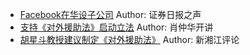 - [Facebook在华设子公司](http://wechatscope.jmsc.hku.hk:8000/html?fn=gh_1a575253a9a1_2018-07-26_2653792533_RUMkcWuE70.y.tar.gz)
Author: 证券日报之声
- [支持《对外援助法》启动立法](http://wechatscope.jmsc.hku.hk:8000/html?fn=gh_b0c6552453ce_2018-07-26_2667121957_sg3rPjbVAl.y.tar.gz)
Author: 肖仲华开讲
- [胡星斗教授建议制定《对外援助法》](http://wechatscope.jmsc.hku.hk:8000/html?fn=gh_3b6e882de9d2_2018-07-26_2247488885_DEX5CspYQk.y.tar.gz)
Author: 新湘江评论
